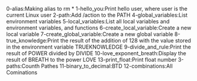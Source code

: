 0-alias:Making alias to rm *
1-hello_you:Print hello user, where user is the current Linux user
2-path:Add /action to the PATH
4-global_variables:List environment variables
5-local_variables:List all local variables and environment variables, and functions
6-create_local_variable:Create a new local variable
7-create_global_variable:Create a new global variable
8-true_knowledge:Print the result of the addition of 128 with the value stored in the environment variable TRUEKNOWLEDGE
9-divide_and_rule:Print the result of POWER divided by DIVIDE
10-love_exponent_breath:Display the result of BREATH to the power LOVE
13-print_float:Print float number
3-paths:Counth Pathes
11-binary_to_decimal:BTD
12-combinations:All Cominations
